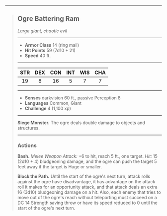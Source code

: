 ***
> ## Ogre Battering Ram
> *Large giant, chaotic evil*
> 
> ***
> 
> - **Armor Class** 14 (ring mail)
> - **Hit Points** 59 (7d10 + 21)
> - **Speed** 40 ft.
> 
> ***
> 
> |STR|DEX|CON|INT|WIS|CHA|
> |:---:|:---:|:---:|:---:|:---:|:---:|
> |19|8|16|5|7|7|
> 
> ***
> 
> - **Senses** darkvision 60 ft., passive Perception 8
> - **Languages** Common, Giant
> - **Challenge** 4 (1,100 xp)
> 
> ***
> 
> **Siege Monster.** The ogre deals double damage to objects and structures.
> 
> ***
> 
> ### Actions
> **Bash.** *Melee Weapon Attack:* +6 to hit, reach 5 ft., one target. *Hit:* 15 (2d10 + 4) bludgeoning damage, and the ogre can push the target 5 feet away if the target is Huge or smaller.
> 
> **Block the Path.** Until the start of the ogre's next turn, attack rolls against the ogre have disadvantage, it has advantage on the attack roll it makes for an opportunity attack, and that attack deals an extra 16 (3d10) bludgeoning damage on a hit. Also, each enemy that tries to move out of the ogre's reach without teleporting must succeed on a DC 14 Strength saving throw or have its speed reduced to 0 until the start of the ogre's next turn.